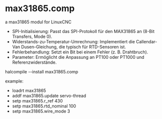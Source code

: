 # max31865.comp
a max31865 modul for LinuxCNC

* SPI-Initialisierung: Passt das SPI-Protokoll für den MAX31865 an (8-Bit Transfers, Mode 0).
* Widerstands-zu-Temperatur-Umrechnung: Implementiert die Callendar-Van Dusen-Gleichung, die typisch für RTD-Sensoren ist.
* Fehlerbehandlung: Setzt ein Bit bei einem Fehler (z. B. Drahtbruch).
* Parameter: Ermöglicht die Anpassung an PT100 oder PT1000 und Referenzwiderstände.



halcompile --install max31865.comp



example:
* loadrt max31865
* addf max31865.update servo-thread
* setp max31865.r_ref 430
* setp max31865.rtd_nominal 100
* setp max31865.wire_mode 3
